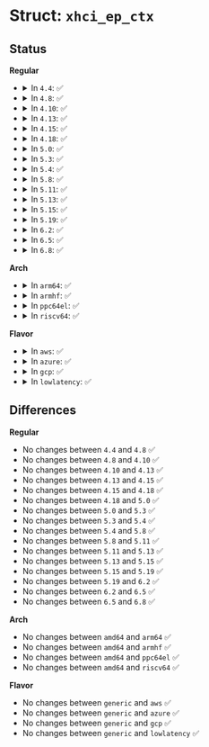 # Struct: <code>xhci_ep_ctx</code>

## Status
<b>Regular</b>
<ul>
<li>
<details>
<summary>In <code>4.4</code>: ✅</summary>

```c
struct xhci_ep_ctx {
    __le32 ep_info;
    __le32 ep_info2;
    __le64 deq;
    __le32 tx_info;
    __le32 reserved[3];
};
```
</details>
</li>
<li>
<details>
<summary>In <code>4.8</code>: ✅</summary>

```c
struct xhci_ep_ctx {
    __le32 ep_info;
    __le32 ep_info2;
    __le64 deq;
    __le32 tx_info;
    __le32 reserved[3];
};
```
</details>
</li>
<li>
<details>
<summary>In <code>4.10</code>: ✅</summary>

```c
struct xhci_ep_ctx {
    __le32 ep_info;
    __le32 ep_info2;
    __le64 deq;
    __le32 tx_info;
    __le32 reserved[3];
};
```
</details>
</li>
<li>
<details>
<summary>In <code>4.13</code>: ✅</summary>

```c
struct xhci_ep_ctx {
    __le32 ep_info;
    __le32 ep_info2;
    __le64 deq;
    __le32 tx_info;
    __le32 reserved[3];
};
```
</details>
</li>
<li>
<details>
<summary>In <code>4.15</code>: ✅</summary>

```c
struct xhci_ep_ctx {
    __le32 ep_info;
    __le32 ep_info2;
    __le64 deq;
    __le32 tx_info;
    __le32 reserved[3];
};
```
</details>
</li>
<li>
<details>
<summary>In <code>4.18</code>: ✅</summary>

```c
struct xhci_ep_ctx {
    __le32 ep_info;
    __le32 ep_info2;
    __le64 deq;
    __le32 tx_info;
    __le32 reserved[3];
};
```
</details>
</li>
<li>
<details>
<summary>In <code>5.0</code>: ✅</summary>

```c
struct xhci_ep_ctx {
    __le32 ep_info;
    __le32 ep_info2;
    __le64 deq;
    __le32 tx_info;
    __le32 reserved[3];
};
```
</details>
</li>
<li>
<details>
<summary>In <code>5.3</code>: ✅</summary>

```c
struct xhci_ep_ctx {
    __le32 ep_info;
    __le32 ep_info2;
    __le64 deq;
    __le32 tx_info;
    __le32 reserved[3];
};
```
</details>
</li>
<li>
<details>
<summary>In <code>5.4</code>: ✅</summary>

```c
struct xhci_ep_ctx {
    __le32 ep_info;
    __le32 ep_info2;
    __le64 deq;
    __le32 tx_info;
    __le32 reserved[3];
};
```
</details>
</li>
<li>
<details>
<summary>In <code>5.8</code>: ✅</summary>

```c
struct xhci_ep_ctx {
    __le32 ep_info;
    __le32 ep_info2;
    __le64 deq;
    __le32 tx_info;
    __le32 reserved[3];
};
```
</details>
</li>
<li>
<details>
<summary>In <code>5.11</code>: ✅</summary>

```c
struct xhci_ep_ctx {
    __le32 ep_info;
    __le32 ep_info2;
    __le64 deq;
    __le32 tx_info;
    __le32 reserved[3];
};
```
</details>
</li>
<li>
<details>
<summary>In <code>5.13</code>: ✅</summary>

```c
struct xhci_ep_ctx {
    __le32 ep_info;
    __le32 ep_info2;
    __le64 deq;
    __le32 tx_info;
    __le32 reserved[3];
};
```
</details>
</li>
<li>
<details>
<summary>In <code>5.15</code>: ✅</summary>

```c
struct xhci_ep_ctx {
    __le32 ep_info;
    __le32 ep_info2;
    __le64 deq;
    __le32 tx_info;
    __le32 reserved[3];
};
```
</details>
</li>
<li>
<details>
<summary>In <code>5.19</code>: ✅</summary>

```c
struct xhci_ep_ctx {
    __le32 ep_info;
    __le32 ep_info2;
    __le64 deq;
    __le32 tx_info;
    __le32 reserved[3];
};
```
</details>
</li>
<li>
<details>
<summary>In <code>6.2</code>: ✅</summary>

```c
struct xhci_ep_ctx {
    __le32 ep_info;
    __le32 ep_info2;
    __le64 deq;
    __le32 tx_info;
    __le32 reserved[3];
};
```
</details>
</li>
<li>
<details>
<summary>In <code>6.5</code>: ✅</summary>

```c
struct xhci_ep_ctx {
    __le32 ep_info;
    __le32 ep_info2;
    __le64 deq;
    __le32 tx_info;
    __le32 reserved[3];
};
```
</details>
</li>
<li>
<details>
<summary>In <code>6.8</code>: ✅</summary>

```c
struct xhci_ep_ctx {
    __le32 ep_info;
    __le32 ep_info2;
    __le64 deq;
    __le32 tx_info;
    __le32 reserved[3];
};
```
</details>
</li>
</ul>
<b>Arch</b>
<ul>
<li>
<details>
<summary>In <code>arm64</code>: ✅</summary>

```c
struct xhci_ep_ctx {
    __le32 ep_info;
    __le32 ep_info2;
    __le64 deq;
    __le32 tx_info;
    __le32 reserved[3];
};
```
</details>
</li>
<li>
<details>
<summary>In <code>armhf</code>: ✅</summary>

```c
struct xhci_ep_ctx {
    __le32 ep_info;
    __le32 ep_info2;
    __le64 deq;
    __le32 tx_info;
    __le32 reserved[3];
};
```
</details>
</li>
<li>
<details>
<summary>In <code>ppc64el</code>: ✅</summary>

```c
struct xhci_ep_ctx {
    __le32 ep_info;
    __le32 ep_info2;
    __le64 deq;
    __le32 tx_info;
    __le32 reserved[3];
};
```
</details>
</li>
<li>
<details>
<summary>In <code>riscv64</code>: ✅</summary>

```c
struct xhci_ep_ctx {
    __le32 ep_info;
    __le32 ep_info2;
    __le64 deq;
    __le32 tx_info;
    __le32 reserved[3];
};
```
</details>
</li>
</ul>
<b>Flavor</b>
<ul>
<li>
<details>
<summary>In <code>aws</code>: ✅</summary>

```c
struct xhci_ep_ctx {
    __le32 ep_info;
    __le32 ep_info2;
    __le64 deq;
    __le32 tx_info;
    __le32 reserved[3];
};
```
</details>
</li>
<li>
<details>
<summary>In <code>azure</code>: ✅</summary>

```c
struct xhci_ep_ctx {
    __le32 ep_info;
    __le32 ep_info2;
    __le64 deq;
    __le32 tx_info;
    __le32 reserved[3];
};
```
</details>
</li>
<li>
<details>
<summary>In <code>gcp</code>: ✅</summary>

```c
struct xhci_ep_ctx {
    __le32 ep_info;
    __le32 ep_info2;
    __le64 deq;
    __le32 tx_info;
    __le32 reserved[3];
};
```
</details>
</li>
<li>
<details>
<summary>In <code>lowlatency</code>: ✅</summary>

```c
struct xhci_ep_ctx {
    __le32 ep_info;
    __le32 ep_info2;
    __le64 deq;
    __le32 tx_info;
    __le32 reserved[3];
};
```
</details>
</li>
</ul>

## Differences
<b>Regular</b>
<ul>
<li>
No changes between <code>4.4</code> and <code>4.8</code> ✅
</li>
<li>
No changes between <code>4.8</code> and <code>4.10</code> ✅
</li>
<li>
No changes between <code>4.10</code> and <code>4.13</code> ✅
</li>
<li>
No changes between <code>4.13</code> and <code>4.15</code> ✅
</li>
<li>
No changes between <code>4.15</code> and <code>4.18</code> ✅
</li>
<li>
No changes between <code>4.18</code> and <code>5.0</code> ✅
</li>
<li>
No changes between <code>5.0</code> and <code>5.3</code> ✅
</li>
<li>
No changes between <code>5.3</code> and <code>5.4</code> ✅
</li>
<li>
No changes between <code>5.4</code> and <code>5.8</code> ✅
</li>
<li>
No changes between <code>5.8</code> and <code>5.11</code> ✅
</li>
<li>
No changes between <code>5.11</code> and <code>5.13</code> ✅
</li>
<li>
No changes between <code>5.13</code> and <code>5.15</code> ✅
</li>
<li>
No changes between <code>5.15</code> and <code>5.19</code> ✅
</li>
<li>
No changes between <code>5.19</code> and <code>6.2</code> ✅
</li>
<li>
No changes between <code>6.2</code> and <code>6.5</code> ✅
</li>
<li>
No changes between <code>6.5</code> and <code>6.8</code> ✅
</li>
</ul>
<b>Arch</b>
<ul>
<li>
No changes between <code>amd64</code> and <code>arm64</code> ✅
</li>
<li>
No changes between <code>amd64</code> and <code>armhf</code> ✅
</li>
<li>
No changes between <code>amd64</code> and <code>ppc64el</code> ✅
</li>
<li>
No changes between <code>amd64</code> and <code>riscv64</code> ✅
</li>
</ul>
<b>Flavor</b>
<ul>
<li>
No changes between <code>generic</code> and <code>aws</code> ✅
</li>
<li>
No changes between <code>generic</code> and <code>azure</code> ✅
</li>
<li>
No changes between <code>generic</code> and <code>gcp</code> ✅
</li>
<li>
No changes between <code>generic</code> and <code>lowlatency</code> ✅
</li>
</ul>
